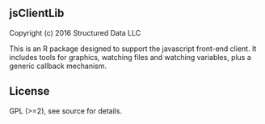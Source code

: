 
jsClientLib
-----------

Copyright (c) 2016 Structured Data LLC

This is an R package designed to support the javascript front-end client.
It includes tools for graphics, watching files and watching variables,
plus a generic callback mechanism.

License
-------

GPL (>=2), see source for details.


